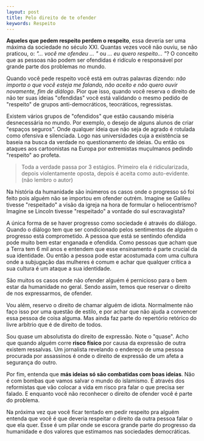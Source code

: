```yaml
---
layout: post
title: Pelo direito de te ofender
keywords: Respeito
---
```


 **Aqueles que pedem respeito perdem o respeito**, essa deveria ser uma máxima da sociedade no século XXI. Quantas vezes você não ouviu, se não praticou, o: *"... você me ofendeu ... "* ou *... eu quero respeito... "*? O conceito que as pessoas não podem ser ofendidas é ridículo e responsável por grande parte dos problemas no mundo.

 Quando você pede respeito você está em outras palavras dizendo: *não importa o que você esteja me falando, não aceito e não quero ouvir novamente, fim de diálogo*.  Pior que isso, quando você reserva o direito de não ter suas ideias "ofendidas" você está validando o mesmo pedido de "respeito" de grupos anti-democráticos, teocráticos, regressistas.

Existem vários grupos de "ofendidos" que estão causando miséria
desnecessária no mundo. Por exemplo, o desejo de alguns alunos de
criar "espaços seguros". Onde qualquer ideia que não seja de agrado
é rotulada como ofensiva e silenciada. Logo nas universidades cuja a existência
se baseia na busca da verdade no questionamento de ideias. Ou então os
ataques aos cartoonistas na Europa por extremistas muçulmanos pedindo
"respeito" ao profeta.

> Toda a verdade passa por 3 estágios. Primeiro ela é ridicularizada,
> depois violentamente oposta, depois é aceita como auto-evidente.
> (não lembro o autor)

Na história da humanidade são inúmeros os casos onde o progresso
só foi feito pois alguém não se importou em ofender outrém. Imagine se
Galileu tivesse "respeitado" a visão da igreja na hora de formular o
heliocentrismo? Imagine se Lincoln tivesse "respeitado" a vontade do sul
escravagista?

A única forma de se haver progresso como sociedade é através do diálogo.
Quando o diálogo tem que ser condicionado pelos sentimentos de alguém o
progresso está comprometido. A pessoa que está se sentindo ofendida pode
muito bem estar enganada e ofendida. Como pessoas que acham que a Terra tem 6
mil anos e entendem que esse ensinamento é parte crucial da sua identidade. Ou então a pessoa pode estar acostumada com uma cultura onde a subjugação das mulheres é comum e achar que qualquer crítica a sua cultura é um ataque a sua identidade.

São muitos os casos onde não ofender alguém é pernicioso para o bem estar da
humanidade no geral. Sendo assim, temos que reservar o direito de
nos expressarmos, de ofender.

Vou além, reservo o direito de chamar alguém de idiota. Normalmente não faço
isso por uma questão de estilo, e por achar que não ajuda a convencer essa pessoa de coisa alguma. Mas ainda faz parte do repertório retórico do livre arbítrio que é de direito de todos.

Sou quase um absolutista do direito de expressão. Note o "quase". Acho
que quando alguém corre **risco físico** por causa da expressão de
outra existem ressalvas. Um jornalista revelando o endereço de uma
pessoa procurada por assassinos é onde o direito de expressão de um
afeta a segurança do outro.

Por fim, entenda que **más ideias só são combatidas com boas
ideias**. Não é com bombas que vamos salvar o mundo do islamismo. É
através dos reformistas que vão colocar a vida em risco pra falar o
que precisa ser falado. E enquanto você não reconhecer o direito de
ofender você é parte do problema.

Na próxima vez que você ficar tentado em pedir respeito pra alguém
entenda que você é que deveria respeitar o direito da outra pessoa
falar o que ela quer. Esse é um pilar onde se escora grande parte
do progresso da humanidade e dos valores que estimamos nas sociedades
democráticas.


